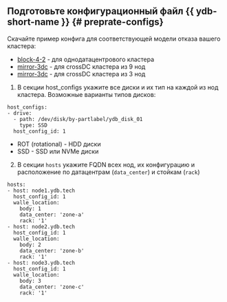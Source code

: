 ## Подготовьте конфигурационный файл {{ ydb-short-name }} {# preprate-configs}
Скачайте пример конфига для соответствующей модели отказа вашего кластера: 
 * [block-4-2](https://github.com/ydb-platform/ydb/blob/main/ydb/deploy/yaml_config_examples/block-4-2.yaml) - для однодатацентрового кластера
 * [mirror-3dc](https://github.com/ydb-platform/ydb/blob/main/ydb/deploy/yaml_config_examples/mirror-3dc-9-nodes.yaml) - для crossDC кластера из 9 нод 
 * [mirror-3dc](https://github.com/ydb-platform/ydb/blob/main/ydb/deploy/yaml_config_examples/mirror-3dc-3-nodes.yaml) - для crossDC кластера из 3 нод 

1. В секции host_configs укажите все диски и их тип на каждой из нод кластера. Возможные варианты типов дисков:
```text
host_configs:
- drive:
  - path: /dev/disk/by-partlabel/ydb_disk_01
    type: SSD
  host_config_id: 1
```
 * ROT (rotational) - HDD диски
 * SSD - SSD или NVMe диски

2. В секции `hosts` укажите FQDN всех нод, их конфигурацию и расположение по датацентрам (`data_center`) и стойкам (`rack`)
```text
hosts:
- host: node1.ydb.tech
  host_config_id: 1
  walle_location:
    body: 1
    data_center: 'zone-a'
    rack: '1'
- host: node2.ydb.tech
  host_config_id: 1
  walle_location:
    body: 2
    data_center: 'zone-b'
    rack: '1'
- host: node3.ydb.tech
  host_config_id: 1
  walle_location:
    body: 3
    data_center: 'zone-c'
    rack: '1'
```